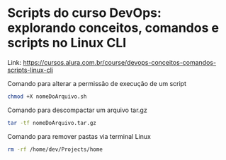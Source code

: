# Scripts do curso DevOps: explorando conceitos, comandos e scripts no Linux CLI
Link: https://cursos.alura.com.br/course/devops-conceitos-comandos-scripts-linux-cli

Comando para alterar a permissão de execução de um script

```bash
chmod +X nomeDoArquivo.sh
```
Comando para descompactar um arquivo tar.gz

```bash
tar -tf nomeDoArquivo.tar.gz
```

Comando para remover pastas via terminal Linux
```bash 
rm -rf /home/dev/Projects/home
```